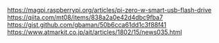 https://magpi.raspberrypi.org/articles/pi-zero-w-smart-usb-flash-drive
https://qiita.com/mt08/items/838a2a0e42d4dbc9fba7
https://gist.github.com/gbaman/50b6cca61dd1c3f88f41
https://www.atmarkit.co.jp/ait/articles/1802/15/news035.html